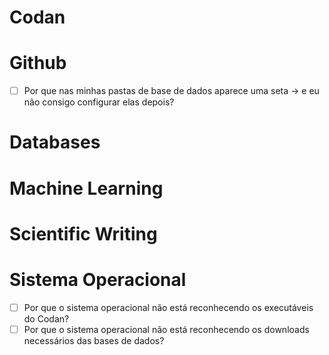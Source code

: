 # Codan

# Github
- [ ] Por que nas minhas pastas de base de dados aparece uma seta -> e eu não consigo configurar elas depois?

# Databases

# Machine Learning

# Scientific Writing

# Sistema Operacional

- [ ] Por que o sistema operacional não está reconhecendo os executáveis do Codan?
- [ ] Por que o sistema operacional não está reconhecendo os downloads necessários das bases de dados?
